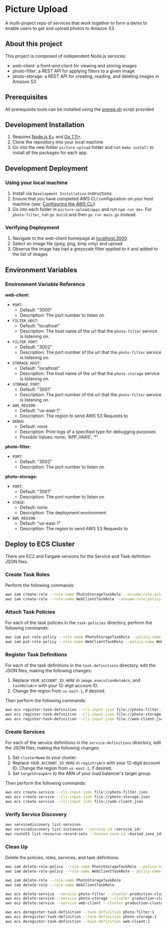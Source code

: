 # Picture Upload

A multi-project repo of services that work together to form a demo to enable users to get and upload photos to Amazon S3.

## About this project

This project is composed of independent Node.js services:

- web-client: a front-end client for viewing and storing images
- photo-filter: a REST API for applying filters to a given image
- photo-storage: a REST API for creating, reading, and deleting images in Amazon S3

## Prerequisites

All prerequisite tools can be installed using the [prereq.sh](prereq.sh) script provided

## Development Installation

1. Requires [Node.js 6+](https://nodejs.org) and [Go 1.11+](https://golang.org).
1. Clone the repository into your local machine
1. Go into the new folder `picture-upload` folder and run `make install` to install all the packages for each app.

## Development Deployment

### Using your local machine

1. Install via `Development Installation` instructions
1. Ensure that you have completed AWS CLI configuration on your host machine (see: [Configuring the AWS CLI](http://docs.aws.amazon.com/cli/latest/userguide/cli-chap-getting-started.html))
1. Go into each folder in `picture-upload/apps` and run `npm run dev`. For `photo-filter`, run `go build` and then `go run main.go` instead.

### Verifying Deployment

1. Navigate to the web-client homepage at [localhost:3000](localhost:3000)
2. Select an image file (jpeg, png, bmp only) and upload
3. Observe the image has had a greyscale filter applied to it and added to the list of images

## Environment Variables

### Environment Variable Reference

**web-client:**

- `PORT`:
  - Default: "3000"
  - Description: The port number to listen on
- `FILTER_HOST`:
  - Default: "localhost"
  - Description: The host name of the url that the `photo-filter` service is listening on.
- `FILTER_PORT`:
  - Default: "3002"
  - Description: The port number of the url that the `photo-filter` service is listening on.
- `STORAGE_HOST`:
  - Default: "localhost"
  - Description: The host name of the url that the `photo-storage` service is listening on.
- `STORAGE_PORT`:
  - Default: "3001"
  - Description: The port number of the url that the `photo-filter` service is listening on.
- `AWS_REGION`:
  - Default: "us-east-1"
  - Description: The region to send AWS S3 Requests to
- `DEBUG`
  - Default: none
  - Description: Print logs of a specified type for debugging purposes
  - Possible Values: none, 'APP_VARS', '*'

**photo-filter:**

- `PORT`:
  - Default: "3002"
  - Description: The port number to listen on

**photo-storage:**

- `PORT`:
  - Default: "3001"
  - Description: The port number to listen on
- `STAGE`:
  - Default: none
  - Description: The deployment environment
- `AWS_REGION`:
  - Default: "us-east-1"
  - Description: The region to send AWS S3 Requests to

## Deploy to ECS Cluster

There are EC2 and Fargate versions for the Service and Task definition JSON files.

### Create Task Roles

Perform the following commands:

```sh
aws iam create-role --role-name PhotoStorageTaskRole --assume-role-policy-document file://assume-role.json
aws iam create-role --role-name WebClientTaskRole --assume-role-policy-document file://assume-role.json
```

### Attach Task Policies

For each of the task policies in the `task-policies` directory, perform the following commands:

```sh
aws iam put-role-policy --role-name PhotoStorageTaskRole --policy-name PhotoStorageTaskPolicy --policy-document file://photo-storage.json
aws iam put-role-policy --role-name WebClientTaskRole --policy-name WebClientTaskPolicy --policy-document file://web-client.json
```

### Register Task Definitions

For each of the task definitions in the `task-definitions` directory, edit the JSON files, making the following changes:

1. Replace `YOUR_ACCOUNT_ID_HERE` in `image`, `executionRoleArn`, and `taskRoleArn` with your 12-digit account ID.
1. Change the region from `us-east-1`, if desired.

Then perform the following commands:

```sh
aws ecs register-task-definition --cli-input-json file://photo-filter.json
aws ecs register-task-definition --cli-input-json file://photo-storage.json
aws ecs register-task-definition --cli-input-json file://web-client.json
```

### Create Services

For each of the service definitions in the `service-definitions` directory, edit the JSON files, making the following changes:

1. Set `clusterName` to your cluster.
1. Replace `YOUR_ACCOUNT_ID_HERE` in `registryArn` with your 12-digit account ID. Change the region from `us-east-1`, if desired.
1. Set `targetGroupArn` to the ARN of your load balancer's target group.

Then perform the following commands:

```sh
aws ecs create-service --cli-input-json file://photo-filter.json
aws ecs create-service --cli-input-json file://photo-storage.json
aws ecs create-service --cli-input-json file://web-client.json
```

### Verify Service Discovery

```sh
aws servicediscovery list-services
aws servicediscovery list-instances --service-id <service_id>
aws route53 list-resource-record-sets --hosted-zone-id <hosted_zone_id>
```

### Clean Up

Delete the policies, roles, services, and task definitions:

```sh
aws iam delete-role-policy --role-name PhotoStorageTaskRole --policy-name PhotoStorageTaskPolicy
aws iam delete-role-policy --role-name WebClientTaskRole --policy-name WebClientTaskPolicy

aws iam delete-role --role-name PhotoStorageTaskRole
aws iam delete-role --role-name WebClientTaskRole

aws ecs delete-service --service photo-filter --cluster production-cluster
aws ecs delete-service --service photo-storage --cluster production-cluster
aws ecs delete-service --service web-client --cluster production-cluster

aws ecs deregister-task-definition --task-definition photo-filter:1
aws ecs deregister-task-definition --task-definition photo-storage:1
aws ecs deregister-task-definition --task-definition web-client:1
```
